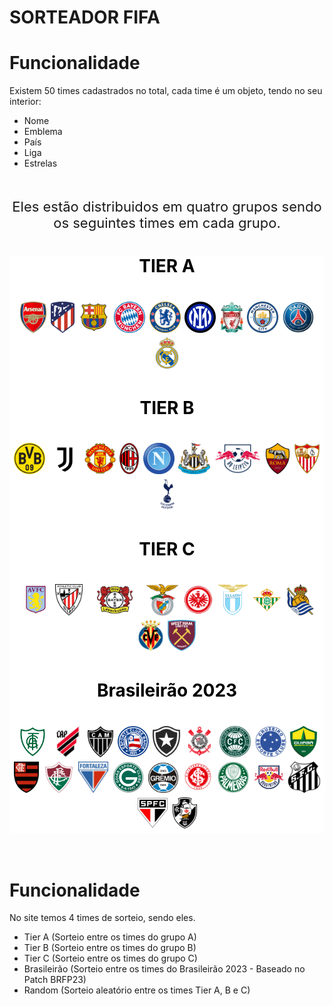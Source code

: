 # SORTEADOR FIFA

# Funcionalidade

Existem 50 times cadastrados no total, cada time é um objeto, tendo no seu interior:

- Nome
- Emblema
- País
- Liga
- Estrelas

<br>
<br>
<div style="font-size:22px" align="center">
Eles estão distribuidos em quatro grupos sendo os seguintes times em cada grupo.
</div>

<div width=100px align="center" style="background-color: white">

<div style="color: black">

<h1>TIER A<h1>

<img height="50px" src="assets/clubes/arsenal.png">
<img height="50px" src="assets/clubes/atletico.png">
<img height="50px" src="assets/clubes/barcelona.png">
<img height="50px" src="assets/clubes/bayer.png">
<img height="50px" src="assets/clubes/chelsea.png">
<img height="50px" src="assets/clubes/inter.png">
<img height="50px" src="assets/clubes/liverpool.png">
<img height="50px" src="assets/clubes/mancity.png">
<img height="50px" src="assets/clubes/psg.png">
<img height="50px" src="assets/clubes/realmadrid.png">

<h1>TIER B<h1>

<img height="50px" src="assets/clubes/borussia.png">
<img height="50px" src="assets/clubes/juventus.png">
<img height="50px" src="assets/clubes/manunited.png">
<img height="50px" src="assets/clubes/milan.png">
<img height="50px" src="assets/clubes/napoli.png">
<img height="50px" src="assets/clubes/newcastle.png">
<img height="50px" src="assets/clubes/rb.png">
<img height="50px" src="assets/clubes/roma.png">
<img height="50px" src="assets/clubes/sevilla.png">
<img height="50px" src="assets/clubes/spurs.png">

<h1>TIER C<h1>

<img height="50px" src="assets/clubes/aston.png">
<img height="50px" src="assets/clubes/bilbao.png">
<img height="50px" src="assets/clubes/bayer04.png">
<img height="50px" src="assets/clubes/benfica.png">
<img height="50px" src="assets/clubes/frankfurt.png">
<img height="50px" src="assets/clubes/lazio.png"">
<img height="50px" src="assets/clubes/rbetis.png">
<img height="50px" src="assets/clubes/rsociedad.png">
<img height="50px" src="assets/clubes/villareal.png">
<img height="50px" src="assets/clubes/westham.png">

<h1>Brasileirão 2023<h1>

<img height="50px" src="assets/clubes/ammg.png">
<img height="50px" src="assets/clubes/atleticopr.png">
<img height="50px" src="assets/clubes/atleticomg.png">
<img height="50px" src="assets/clubes/bahia.png">
<img height="50px" src="assets/clubes/botafogo.png">
<img height="50px" src="assets/clubes/Corinthians.png">
<img height="50px" src="assets/clubes/coritiba.png">
<img height="50px" src="assets/clubes/cruzeiro.png">
<img height="50px" src="assets/clubes/cuiaba.png">
<img height="50px" src="assets/clubes/flamengo.png">
<img height="50px" src="assets/clubes/fluminense.png">
<img height="50px" src="assets/clubes/fortaleza.png">
<img height="50px" src="assets/clubes/goias.png">
<img height="50px" src="assets/clubes/gremio.png">
<img height="50px" src="assets/clubes/internacional.png">
<img height="50px" src="assets/clubes/palmeiras.png">
<img height="50px" src="assets/clubes/bragantino.png">
<img height="50px" src="assets/clubes/santos.png">
<img height="50px" src="assets/clubes/saopaulo.png">
<img height="50px" src="assets/clubes/vasco.png">

</div>
</div>

<br>

# Funcionalidade

No site temos 4 times de sorteio, sendo eles.

- Tier A (Sorteio entre os times do grupo A)
- Tier B (Sorteio entre os times do grupo B)
- Tier C (Sorteio entre os times do grupo C)
- Brasileirão (Sorteio entre os times do Brasileirão 2023 - Baseado no Patch BRFP23)
- Random (Sorteio aleatório entre os times Tier A, B e C)

